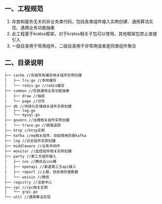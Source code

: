 ## 一、工程规范
1. 存放和服务无关的非业务类代码，包括各类组件接入实例创建、通用算法实现、通用业务功能抽象
2. 此工程基于kratos框架，对于kratos相关子包可以使用，其他框架包禁止直接引入
3. 一级目录用于常用组件，二级目录用于非常用或者是同类组件聚合
## 二、目录说明
```
├── cache //存放所有缓存相关组件实例创建
│   ├── lru.go //本地缓存
│   └── redis.go //redis缓存
├── common //存放通用业务功能抽象
│   ├── draw //抽奖
│   └── page //分页
├── db //持续化存储相关组件实例创建
│   ├── log.go
│   └── mysql.go
├── govern //治理相关组件实例创建
│   └── trace.go //链路追踪
├── http //http实例
├── kafka //mq相关组件，目前使用的是kafka
├── log //日志组件实例创建
├── middleware //业务中间件
├── monitor //监控组件相关实例创建
├── party //第三方组件接入
│   ├── cos //腾讯云cos桶
│   ├── openapi //渠道第三方api接入
│   ├── report //上报，目前用的是数数
│   └── weixin //微信
├── registry //注册中心
├── rpc //rpc相关实例
│   └── grpc.go
└── util //通用算法实现
```